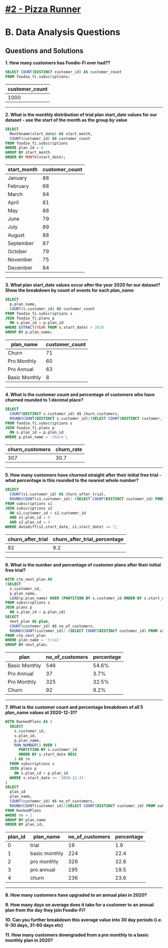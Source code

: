 # [#2 - Pizza Runner](https://8weeksqlchallenge.com/case-study-3/)

# B. Data Analysis Questions

## Questions and Solutions

**1. How many customers has Foodie-Fi ever had??**

```sql
SELECT COUNT(DISTINCT customer_id) AS customer_count
FROM foodie_fi.subscriptions;
```
|customer_count|
|--|
|1000|
---
**2. What is the monthly distribution of trial plan start_date values for our dataset - use the start of the month as the group by value**
```sql
SELECT 
  Monthname(start_date) AS start_month, 
  COUNT(customer_id) AS customer_count
FROM foodie_fi.subscriptions
WHERE plan_id = 0
GROUP BY start_month
ORDER BY MONTH(start_date);
```
| start_month| customer_count |
|------------|----------------|
| January    | 88             |
| February   | 68             |
| March      | 94             |
| April      | 81             |
| May        | 88             |
| June       | 79             |
| July       | 89             |
| August     | 88             |
| September  | 87             |
| October    | 79             |
| November   | 75             |
| December   | 84             |
---
**3. What plan start_date values occur after the year 2020 for our dataset? Show the breakdown by count of events for each plan_name**
```sql
SELECT 
  p.plan_name, 
  COUNT(s.customer_id) AS customer_count
FROM foodie_fi.subscriptions s
JOIN foodie_fi.plans p
  ON s.plan_id = p.plan_id
WHERE EXTRACT(YEAR FROM s.start_date) > 2020
GROUP BY p.plan_name;
```
| plan_name      | customer_count |
|----------------|----------------|
| Churn          | 71             |
| Pro Monthly    | 60             |
| Pro Annual     | 63             |
| Basic Monthly  | 8              |
---
**4. What is the customer count and percentage of customers who have churned rounded to 1 decimal place?**
```sql
SELECT 
  COUNT(DISTINCT s.customer_id) AS churn_customers,
  ROUND(COUNT(DISTINCT s.customer_id)/(SELECT COUNT(DISTINCT customer_id) FROM subscriptions)*100,1) AS churn_rate
FROM foodie_fi.subscriptions s
JOIN foodie_fi.plans p
  ON s.plan_id = p.plan_id
WHERE p.plan_name = 'churn';
```
|churn_customers|churn_rate|
|--|--|
|307|30.7|
---
**5. How many customers have churned straight after their initial free trial - what percentage is this rounded to the nearest whole number?**
```sql
SELECT 
  COUNT(s1.customer_id) AS churn_after_trial, 
  ROUND(COUNT(s1.customer_id)/ (SELECT COUNT(DISTINCT customer_id) FROM subscriptions)*100,1) AS churn_after_trial_percentage
FROM subscriptions s1
JOIN subscriptions s2
  ON s1.customer_id = s2.customer_id
  AND s1.plan_id = 0
  AND s2.plan_id = 4
WHERE datediff(s2.start_date, s1.start_date) <= 7;
```
|churn_after_trial|churn_after_trial_percentage|
|--|--|
|92|9.2|
---
**6. What is the number and percentage of customer plans after their initial free trial?**
```sql
WITH cte_next_plan AS
(SELECT 
  s.customer_id, 
  p.plan_name,
  LEAD(p.plan_name) OVER (PARTITION BY s.customer_id ORDER BY s.start_date) AS next_plan
FROM subscriptions s
JOIN plans p
  ON s.plan_id = p.plan_id)
SELECT 
  next_plan AS plan, 
  COUNT(customer_id) AS no_of_customers, 
  ROUND(COUNT(customer_id)/ (SELECT COUNT(DISTINCT customer_id) FROM subscriptions) *100,1) AS percentage
FROM cte_next_plan
WHERE plan_name = 'trial'
GROUP BY next_plan;
```
|plan|no_of_customers|percentage|
|----------------|-------|------------|
| Basic Monthly  | 546   | 54.6%      |
| Pro Annual     | 37    | 3.7%       |
| Pro Monthly    | 325   | 32.5%      |
| Churn          | 92    | 9.2%       |
---
**7. What is the customer count and percentage breakdown of all 5 plan_name values at 2020-12-31?**
```sql
WITH RankedPlans AS (
  SELECT 
    s.customer_id, 
    s.plan_id, 
    p.plan_name,
    ROW_NUMBER() OVER (
      PARTITION BY s.customer_id 
      ORDER BY s.start_date DESC
    ) AS rn
  FROM subscriptions s
  JOIN plans p
    ON s.plan_id = p.plan_id
  WHERE s.start_date <= '2020-12-31'
)
SELECT 
  plan_id
  plan_name, 
  COUNT(customer_id) AS no_of_customers, 
  ROUND(COUNT(customer_id)/(SELECT COUNT(DISTINCT customer_id) FROM subscriptions)*100,1) AS percentage
FROM RankedPlans
WHERE rn = 1
GROUP BY plan_name
ORDER BY plan_id;
```
|plan_id|plan_name|no_of_customers|percentage|
|--|--|---|---|
|0|trial|	19	|1.9|
|1|basic monthly|	224	|22.4|
|2|pro monthly|	326	|32.6|
|3|pro annual|	195	|19.5|
|4|churn|	236|	23.6|
---
**8. How many customers have upgraded to an annual plan in 2020?**

**9. How many days on average does it take for a customer to an annual plan from the day they join Foodie-Fi?**

**10. Can you further breakdown this average value into 30 day periods (i.e. 0-30 days, 31-60 days etc)**

**11. How many customers downgraded from a pro monthly to a basic monthly plan in 2020?**
